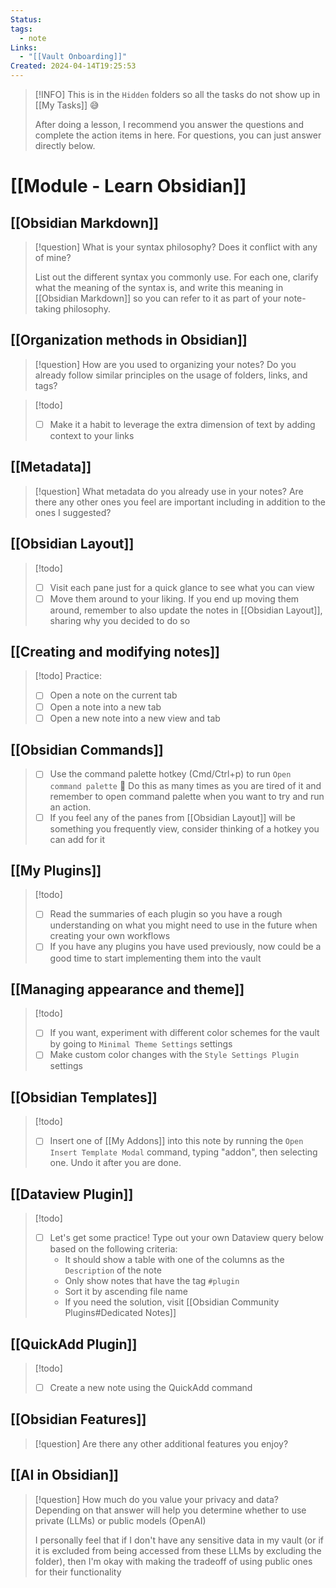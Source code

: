 ```yaml
---
Status: 
tags:
  - note
Links:
  - "[[Vault Onboarding]]"
Created: 2024-04-14T19:25:53
---
```


> [!INFO]
> This is in the `Hidden` folders so all the tasks do not show up in [[My Tasks]] 😅
> 
> After doing a lesson, I recommend you answer the questions and complete the action items in here. For questions, you can just answer directly below.

# [[Module - Learn Obsidian]]
## [[Obsidian Markdown]]

> [!question] 
> What is your syntax philosophy? Does it conflict with any of mine?
> 
> List out the different syntax you commonly use. For each one, clarify what the meaning of the syntax is, and write this meaning in [[Obsidian Markdown]] so you can refer to it as part of your note-taking philosophy.

## [[Organization methods in Obsidian]]

> [!question] 
> How are you used to organizing your notes? Do you already follow similar principles on the usage of folders, links, and tags?

> [!todo] 
> - [ ] Make it a habit to leverage the extra dimension of text by adding context to your links

## [[Metadata]]

> [!question] 
> What metadata do you already use in your notes? Are there any other ones you feel are important including in addition to the ones I suggested?
> 

## [[Obsidian Layout]]

> [!todo] 
> - [ ] Visit each pane just for a quick glance to see what you can view 
> - [ ] Move them around to your liking. If you end up moving them around, remember to also update the notes in [[Obsidian Layout]], sharing why you decided to do so

## [[Creating and modifying notes]]

> [!todo] 
> Practice:
> - [ ] Open a note on the current tab
> - [ ] Open a note into a new tab
> - [ ] Open a new note into a new view and tab

## [[Obsidian Commands]]

> - [ ] Use the command palette hotkey (Cmd/Ctrl+p) to run `Open command palette` 🤣 Do this as many times as you are tired of it and remember to open command palette when you want to try and run an action.
> - [ ] If you feel any of the panes from [[Obsidian Layout]] will be something you frequently view, consider thinking of a hotkey you can add for it

## [[My Plugins]]

> [!todo] 
> - [ ] Read the summaries of each plugin so you have a rough understanding on what you might need to use in the future when creating your own workflows
> - [ ] If you have any plugins you have used previously, now could be a good time to start implementing them into the vault

## [[Managing appearance and theme]]

> [!todo] 
> - [ ] If you want, experiment with different color schemes for the vault by going to `Minimal Theme Settings` settings
> - [ ] Make custom color changes with the `Style Settings Plugin` settings

## [[Obsidian Templates]]

> [!todo] 
> - [ ] Insert one of [[My Addons]] into this note by running the `Open Insert Template Modal` command, typing "addon", then selecting one. Undo it after you are done.

## [[Dataview Plugin]]

> [!todo] 
> - [ ] Let's get some practice! Type out your own Dataview query below based on the following criteria:
> 	- It should show a table with one of the columns as the `Description` of the note
> 	- Only show notes that have the tag `#plugin`
> 	- Sort it by ascending file name
> 	- If you need the solution, visit [[Obsidian Community Plugins#Dedicated Notes]]

## [[QuickAdd Plugin]]

> [!todo] 
> - [ ] Create a new note using the QuickAdd command

## [[Obsidian Features]]

> [!question]
> Are there any other additional features you enjoy?

## [[AI in Obsidian]]

> [!question]
> How much do you value your privacy and data? Depending on that answer will help you determine whether to use private (LLMs) or public models (OpenAI)
> 
> I personally feel that if I don't have any sensitive data in my vault (or if it is excluded from being accessed from these LLMs by excluding the folder), then I'm okay with making the tradeoff of using public ones for their functionality

